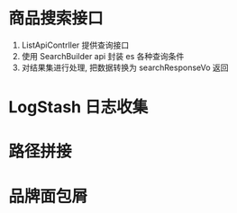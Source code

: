 # 商品搜索接口
1. ListApiContrller 提供查询接口
2. 使用 SearchBuilder api 封装 es 各种查询条件
3. 对结果集进行处理, 把数据转换为 searchResponseVo 返回

# LogStash 日志收集

# 路径拼接

# 品牌面包屑